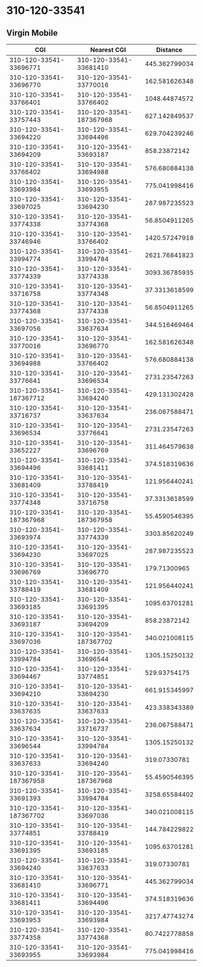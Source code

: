 # 310-120-33541
## Virgin Mobile


| CGI | Nearest CGI | Distance |
|-----|-------------|----------|
| 310-120-33541-33696771 | 310-120-33541-33681410 | 445.362799034 |
| 310-120-33541-33696770 | 310-120-33541-33770016 | 162.581626348 |
| 310-120-33541-33766401 | 310-120-33541-33766402 | 1048.44874572 |
| 310-120-33541-33757443 | 310-120-33541-187367968 | 627.142849537 |
| 310-120-33541-33694220 | 310-120-33541-33694496 | 629.704239246 |
| 310-120-33541-33694209 | 310-120-33541-33693187 | 858.23872142 |
| 310-120-33541-33766402 | 310-120-33541-33694988 | 576.680884138 |
| 310-120-33541-33693984 | 310-120-33541-33693955 | 775.041998416 |
| 310-120-33541-33697025 | 310-120-33541-33694230 | 287.987235523 |
| 310-120-33541-33774338 | 310-120-33541-33774368 | 56.8504911265 |
| 310-120-33541-33746946 | 310-120-33541-33766402 | 1420.57247918 |
| 310-120-33541-33994774 | 310-120-33541-33994784 | 2621.76841823 |
| 310-120-33541-33774339 | 310-120-33541-33774338 | 3093.36785935 |
| 310-120-33541-33716758 | 310-120-33541-33774348 | 37.3313618599 |
| 310-120-33541-33774368 | 310-120-33541-33774338 | 56.8504911265 |
| 310-120-33541-33697056 | 310-120-33541-33637634 | 344.516469464 |
| 310-120-33541-33770016 | 310-120-33541-33696770 | 162.581626348 |
| 310-120-33541-33694988 | 310-120-33541-33766402 | 576.680884138 |
| 310-120-33541-33776641 | 310-120-33541-33696534 | 2731.23547263 |
| 310-120-33541-187367712 | 310-120-33541-33694240 | 429.131302428 |
| 310-120-33541-33716737 | 310-120-33541-33637634 | 236.067588471 |
| 310-120-33541-33696534 | 310-120-33541-33776641 | 2731.23547263 |
| 310-120-33541-33652227 | 310-120-33541-33696769 | 311.464579638 |
| 310-120-33541-33694496 | 310-120-33541-33681411 | 374.518319636 |
| 310-120-33541-33681409 | 310-120-33541-33788419 | 121.956440241 |
| 310-120-33541-33774348 | 310-120-33541-33716758 | 37.3313618599 |
| 310-120-33541-187367968 | 310-120-33541-187367958 | 55.4590546395 |
| 310-120-33541-33693974 | 310-120-33541-33774339 | 3303.85620249 |
| 310-120-33541-33694230 | 310-120-33541-33697025 | 287.987235523 |
| 310-120-33541-33696769 | 310-120-33541-33696770 | 179.71300965 |
| 310-120-33541-33788419 | 310-120-33541-33681409 | 121.956440241 |
| 310-120-33541-33693185 | 310-120-33541-33691395 | 1095.63701281 |
| 310-120-33541-33693187 | 310-120-33541-33694209 | 858.23872142 |
| 310-120-33541-33697036 | 310-120-33541-187367702 | 340.021008115 |
| 310-120-33541-33994784 | 310-120-33541-33696544 | 1305.15250132 |
| 310-120-33541-33694467 | 310-120-33541-33774851 | 529.93754175 |
| 310-120-33541-33694210 | 310-120-33541-33694230 | 661.915345997 |
| 310-120-33541-33637635 | 310-120-33541-33637633 | 423.338343389 |
| 310-120-33541-33637634 | 310-120-33541-33716737 | 236.067588471 |
| 310-120-33541-33696544 | 310-120-33541-33994784 | 1305.15250132 |
| 310-120-33541-33637633 | 310-120-33541-33694240 | 319.07330781 |
| 310-120-33541-187367958 | 310-120-33541-187367968 | 55.4590546395 |
| 310-120-33541-33691393 | 310-120-33541-33994784 | 3258.65584402 |
| 310-120-33541-187367702 | 310-120-33541-33697036 | 340.021008115 |
| 310-120-33541-33774851 | 310-120-33541-33788419 | 144.784229822 |
| 310-120-33541-33691395 | 310-120-33541-33693185 | 1095.63701281 |
| 310-120-33541-33694240 | 310-120-33541-33637633 | 319.07330781 |
| 310-120-33541-33681410 | 310-120-33541-33696771 | 445.362799034 |
| 310-120-33541-33681411 | 310-120-33541-33694496 | 374.518319636 |
| 310-120-33541-33693953 | 310-120-33541-33693984 | 3217.47743274 |
| 310-120-33541-33774358 | 310-120-33541-33774368 | 80.7422778858 |
| 310-120-33541-33693955 | 310-120-33541-33693984 | 775.041998416 |
